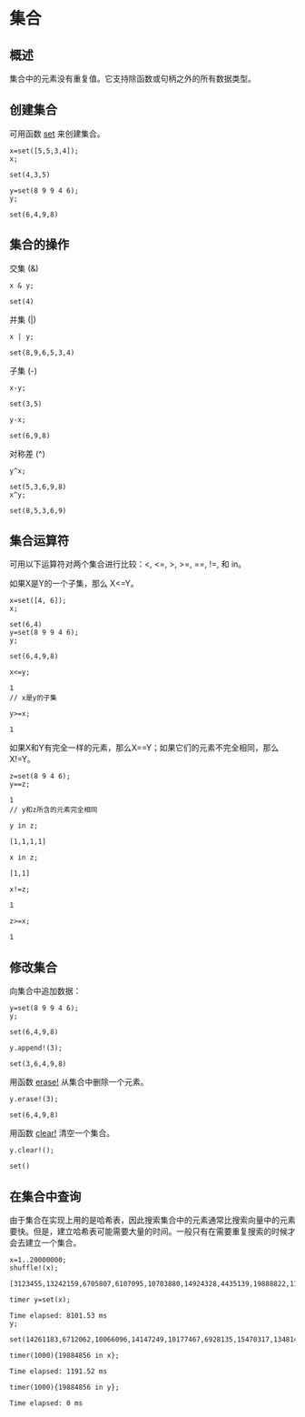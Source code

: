 # 集合

## 概述

集合中的元素没有重复值。它支持除函数或句柄之外的所有数据类型。

## 创建集合

可用函数 [set](../../funcs/s/set.html) 来创建集合。

```
x=set([5,5,3,4]);
x;

set(4,3,5)

y=set(8 9 9 4 6);
y;

set(6,4,9,8)
```

## 集合的操作

交集 (&)

```
x & y;

set(4)
```

并集 (|)

```
x | y;

set(8,9,6,5,3,4)
```

子集 (-)

```
x-y;

set(3,5)

y-x;

set(6,9,8)
```

对称差 (^)

```
y^x;

set(5,3,6,9,8)
x^y;

set(8,5,3,6,9)
```

## 集合运算符

可用以下运算符对两个集合进行比较：<, <=, >, >=, ==, !=, 和 in。

如果X是Y的一个子集，那么 X<=Y。

```
x=set([4, 6]);
x;

set(6,4)
y=set(8 9 9 4 6);
y;

set(6,4,9,8)

x<=y;

1
// x是y的子集

y>=x;

1
```

如果X和Y有完全一样的元素，那么X==Y；如果它们的元素不完全相同，那么 X!=Y。

```
z=set(8 9 4 6);
y==z;

1
// y和z所含的元素完全相同

y in z;

[1,1,1,1]

x in z;

[1,1]

x!=z;

1

z>=x;

1
```

## 修改集合

向集合中追加数据：

```
y=set(8 9 9 4 6);
y;

set(6,4,9,8)

y.append!(3);

set(3,6,4,9,8)
```

用函数 [erase!](../../funcs/e/erase_.html) 从集合中删除一个元素。

```
y.erase!(3);

set(6,4,9,8)
```

用函数 [clear!](../../funcs/c/clear_.html) 清空一个集合。

```
y.clear!();

set()
```

## 在集合中查询

由于集合在实现上用的是哈希表，因此搜索集合中的元素通常比搜索向量中的元素要快。但是，建立哈希表可能需要大量的时间。一般只有在需要重复搜索的时候才会去建立一个集合。

```
x=1..20000000;
shuffle!(x);

[3123455,13242159,6705807,6107095,10703880,14924328,4435139,19888822,11885962,8535552,17956796,7349822,14777562,13918572,8570589,10706038,6508545,12362405,12742059,16485330,14219242,16979158,6060092,18157360,16132016,12510810,14509873,4402923,6277378,11762392...]

timer y=set(x);

Time elapsed: 8101.53 ms
y;

set(14261183,6712062,10066096,14147249,10177467,6928135,15470317,1348143,19503158,9781988,12709425,3357820,7105084,8740796,10555072,15523011,17319678,19672048,5332111,17767151,4598557,10395083,9715094,8630928,12345383,12834953,11278593,2637131,11464014,14018258...)

timer(1000){19884856 in x};

Time elapsed: 1191.52 ms

timer(1000){19884856 in y};

Time elapsed: 0 ms
```

